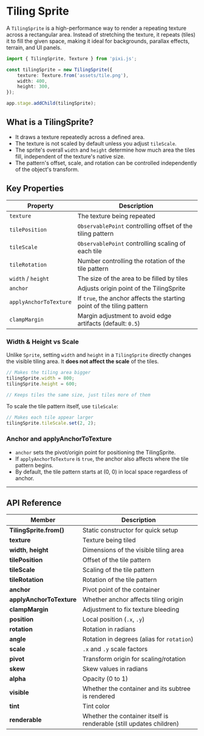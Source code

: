 # Tiling Sprite

A `TilingSprite` is a high-performance way to render a repeating texture across a rectangular area. Instead of stretching the texture, it repeats (tiles) it to fill the given space, making it ideal for backgrounds, parallax effects, terrain, and UI panels.

```ts
import { TilingSprite, Texture } from 'pixi.js';

const tilingSprite = new TilingSprite({
    texture: Texture.from('assets/tile.png'),
    width: 400,
    height: 300,
});

app.stage.addChild(tilingSprite);
```

## What is a TilingSprite?

- It draws a texture repeatedly across a defined area.
- The texture is not scaled by default unless you adjust `tileScale`.
- The sprite's overall `width` and `height` determine how much area the tiles fill, independent of the texture's native size.
- The pattern's offset, scale, and rotation can be controlled independently of the object's transform.

## Key Properties

| Property               | Description                                                            |
| ---------------------- | ---------------------------------------------------------------------- |
| `texture`              | The texture being repeated                                             |
| `tilePosition`         | `ObservablePoint` controlling offset of the tiling pattern             |
| `tileScale`            | `ObservablePoint` controlling scaling of each tile                     |
| `tileRotation`         | Number controlling the rotation of the tile pattern                    |
| `width` / `height`     | The size of the area to be filled by tiles                             |
| `anchor`               | Adjusts origin point of the TilingSprite                               |
| `applyAnchorToTexture` | If `true`, the anchor affects the starting point of the tiling pattern |
| `clampMargin`          | Margin adjustment to avoid edge artifacts (default: `0.5`)             |

### Width & Height vs Scale

Unlike `Sprite`, setting `width` and `height` in a `TilingSprite` directly changes the visible tiling area. It **does not affect the scale** of the tiles.

```ts
// Makes the tiling area bigger
tilingSprite.width = 800;
tilingSprite.height = 600;

// Keeps tiles the same size, just tiles more of them
```

To scale the tile pattern itself, use `tileScale`:

```ts
// Makes each tile appear larger
tilingSprite.tileScale.set(2, 2);
```

### Anchor and applyAnchorToTexture

- `anchor` sets the pivot/origin point for positioning the TilingSprite.
- If `applyAnchorToTexture` is `true`, the anchor also affects where the tile pattern begins.
- By default, the tile pattern starts at (0, 0) in local space regardless of anchor.

---

## API Reference

| Member                   | Description                                                         |
| ------------------------ | ------------------------------------------------------------------- |
| **TilingSprite.from()**  | Static constructor for quick setup                                  |
| **texture**              | Texture being tiled                                                 |
| **width**, **height**    | Dimensions of the visible tiling area                               |
| **tilePosition**         | Offset of the tile pattern                                          |
| **tileScale**            | Scaling of the tile pattern                                         |
| **tileRotation**         | Rotation of the tile pattern                                        |
| **anchor**               | Pivot point of the container                                        |
| **applyAnchorToTexture** | Whether anchor affects tiling origin                                |
| **clampMargin**          | Adjustment to fix texture bleeding                                  |
| **position**             | Local position (`.x`, `.y`)                                         |
| **rotation**             | Rotation in radians                                                 |
| **angle**                | Rotation in degrees (alias for `rotation`)                          |
| **scale**                | `.x` and `.y` scale factors                                         |
| **pivot**                | Transform origin for scaling/rotation                               |
| **skew**                 | Skew values in radians                                              |
| **alpha**                | Opacity (0 to 1)                                                    |
| **visible**              | Whether the container and its subtree is rendered                   |
| **tint**                 | Tint color                                                          |
| **renderable**           | Whether the container itself is renderable (still updates children) |
